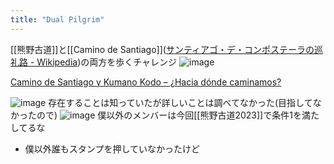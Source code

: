 ```yaml
---
title: "Dual Pilgrim"
---
```


[[熊野古道]]と[[Camino de Santiago]]([サンティアゴ・デ・コンポステーラの巡礼路 - Wikipedia](https://ja.wikipedia.org/wiki/%E3%82%B5%E3%83%B3%E3%83%86%E3%82%A3%E3%82%A2%E3%82%B4%E3%83%BB%E3%83%87%E3%83%BB%E3%82%B3%E3%83%B3%E3%83%9D%E3%82%B9%E3%83%86%E3%83%BC%E3%83%A9%E3%81%AE%E5%B7%A1%E7%A4%BC%E8%B7%AF))の両方を歩くチャレンジ
![image](https://gyazo.com/f709822145337e57a2f60887f788cb25/thumb/1000)

[Camino de Santiago y Kumano Kodo – ¿Hacia dónde caminamos?](https://www.spiritual-pilgrimages.com/)


![image](https://gyazo.com/0bd67fdaa8667292800dd4d976dbd9d0/thumb/1000)
存在することは知っていたが詳しいことは調べてなかった(目指してなかったので)
![image](https://gyazo.com/92effbfcb18b9fa96ff6d5a10aed3438/thumb/1000)
僕以外のメンバーは今回[[熊野古道2023]]で条件1を満たしてるな
- 僕以外誰もスタンプを押していなかったけど


